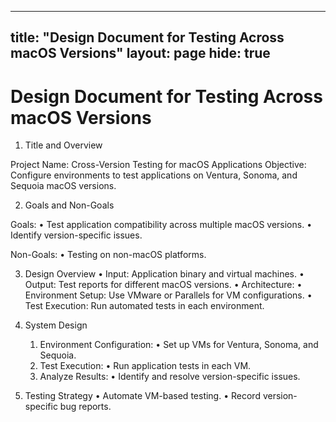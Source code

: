 ----
title: "Design Document for Testing Across macOS Versions"
layout: page
hide: true
----

# Design Document for Testing Across macOS Versions

1. Title and Overview

Project Name: Cross-Version Testing for macOS Applications
Objective:
Configure environments to test applications on Ventura, Sonoma, and Sequoia macOS versions.

2. Goals and Non-Goals

Goals:
	•	Test application compatibility across multiple macOS versions.
	•	Identify version-specific issues.

Non-Goals:
	•	Testing on non-macOS platforms.

3. Design Overview
	•	Input: Application binary and virtual machines.
	•	Output: Test reports for different macOS versions.
	•	Architecture:
	•	Environment Setup: Use VMware or Parallels for VM configurations.
	•	Test Execution: Run automated tests in each environment.

4. System Design
	1.	Environment Configuration:
	•	Set up VMs for Ventura, Sonoma, and Sequoia.
	2.	Test Execution:
	•	Run application tests in each VM.
	3.	Analyze Results:
	•	Identify and resolve version-specific issues.

5. Testing Strategy
	•	Automate VM-based testing.
	•	Record version-specific bug reports.
